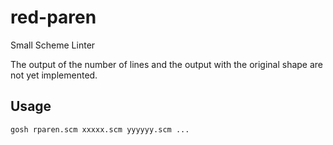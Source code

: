# red-paren
Small Scheme Linter

The output of the number of lines and the output with the original shape are not yet implemented.

## Usage
```bash
gosh rparen.scm xxxxx.scm yyyyyy.scm ...
```
